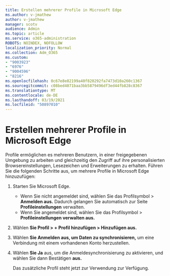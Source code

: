```yaml
---
title: Erstellen mehrerer Profile in Microsoft Edge
ms.author: v-jmathew
author: v-jmathew
manager: scotv
audience: Admin
ms.topic: article
ms.service: o365-administration
ROBOTS: NOINDEX, NOFOLLOW
localization_priority: Normal
ms.collection: Adm_O365
ms.custom:
- "9003923"
- "6976"
- "9004596"
- "8216"
ms.openlocfilehash: 0c67e8e82199a40f820292fa7473d10a260c1367
ms.sourcegitcommit: c08bed4071baa3bb5879496df3ed44fb828c8367
ms.translationtype: MT
ms.contentlocale: de-DE
ms.lasthandoff: 03/19/2021
ms.locfileid: "50897010"
---
```

# <a name="create-multiple-profiles-in-microsoft-edge"></a>Erstellen mehrerer Profile in Microsoft Edge

Profile ermöglichen es mehreren Benutzern, in einer freigegebenen Umgebung zu arbeiten und gleichzeitig den Zugriff auf ihre personalisierten Browsereinstellungen, Lesezeichen und Erweiterungen zu erhalten. Führen Sie die folgenden Schritte aus, um mehrere Profile in Microsoft Edge hinzuzufügen:

1. Starten Sie Microsoft Edge.
    - Wenn Sie nicht angemeldet sind, wählen Sie das Profilsymbol > **Anmelden aus.** Dadurch gelangen Sie automatisch zur Seite **Profileinstellungen** verwalten.
    - Wenn Sie angemeldet sind, wählen Sie das Profilsymbol > **Profileinstellungen verwalten aus.**
2. Wählen **Sie Profil > + Profil hinzufügen > Hinzufügen aus.**
3. Wählen **Sie Anmelden aus, um Daten zu synchronisieren,** um eine Verbindung mit einem vorhandenen Konto herzustellen.
4. Wählen **Sie Ja** aus, um die Anmeldesynchronisierung zu aktivieren, und wählen Sie dann Bestätigen **aus.**

    Das zusätzliche Profil steht jetzt zur Verwendung zur Verfügung.
